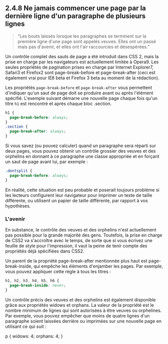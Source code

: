 ## 2.4.8 Ne jamais commencer une page par la dernière ligne d'un paragraphe de plusieurs lignes

>  “Les bouts laissés lorsque les paragraphes se terminent sur la première ligne d'une page sont appelés veuves. Elles ont un passé mais pas d'avenir, et elles ont l'air raccourcies et désespérées.”

Un contrôle complet des sauts de page a été introduit dans CSS 2, mais la prise en charge par les navigateurs est actuellement limitée à Opera9. Les seules propriétés de pagination prises en charge par Internet Explorer7, Safari3 et Firefox2 sont page-break-before et page-break-after (ceci est également vrai pour IE8 beta et Firefox 3 beta au moment de la rédaction).

Les propriétés `page-break-before` et `page-break-after` vous permettent d'indiquer qu'un saut de page doit se produire avant ou après l'élément spécifié. L'exemple suivant démarre une nouvelle page chaque fois qu'un titre `h1` est rencontré et après chaque bloc .section.

```css
h1 {
  page-break-before: always;
}
.section {
  page-break-after: always;
}
```

Si vous savez (ou pouvez calculer) quand un paragraphe sera réparti sur deux pages, vous pouvez obtenir un contrôle grossier des veuves et des orphelins en donnant à ce paragraphe une classe appropriée et en forçant un saut de page avant lui, par exemple :

```css
.dontsplit {
  page-break-before: always;
}
```

En réalité, cette situation est peu probable et poserait toujours problème si les lecteurs configurent leur navigateur pour imprimer un texte de taille différente, ou utilisent un papier de taille différente, par rapport à vos hypothèses.

### L'avenir

En substance, le contrôle des veuves et des orphelins n'est actuellement pas possible pour la grande majorité des gens. Toutefois, la prise en charge de CSS2 va s'accroître avec le temps, de sorte que si vous écrivez une feuille de style pour l'impression, il vaut la peine de tenir compte des propriétés déjà spécifiées dans CSS2.

Un parent de la propriété page-break-after mentionnée plus haut est page-break-inside, qui empêche les éléments d'enjamber les pages. Par exemple, vous pouvez appliquer cette règle à tous les titres :

```css
h1, h2, h3, h4, h5, h6 {
  page-break-inside: never;
}
```

Un contrôle précis des veuves et des orphelins est également disponible grâce aux propriétés widows et orphans. La valeur de la propriété est le nombre minimum de lignes qui sont autorisées à être veuves ou orphelines. Par exemple, vous pouvez empêcher que moins de quatre lignes d'un paragraphe soient laissées derrière ou imprimées sur une nouvelle page en utilisant ce qui suit :

p {
  widows: 4;
  orphans: 4;
}

